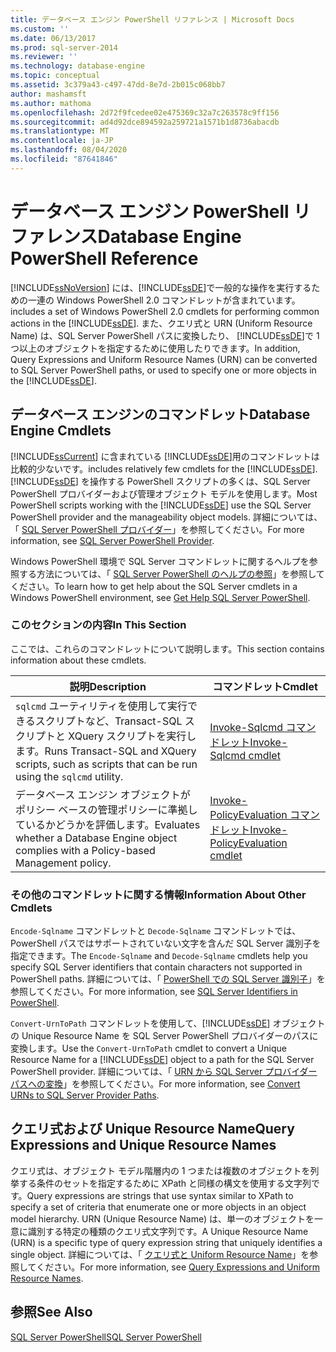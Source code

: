 ```yaml
---
title: データベース エンジン PowerShell リファレンス | Microsoft Docs
ms.custom: ''
ms.date: 06/13/2017
ms.prod: sql-server-2014
ms.reviewer: ''
ms.technology: database-engine
ms.topic: conceptual
ms.assetid: 3c379a43-c497-47dd-8e7d-2b015c068bb7
author: mashamsft
ms.author: mathoma
ms.openlocfilehash: 2d72f9fcedee02e475369c32a7c263578c9ff156
ms.sourcegitcommit: ad4d92dce894592a259721a1571b1d8736abacdb
ms.translationtype: MT
ms.contentlocale: ja-JP
ms.lasthandoff: 08/04/2020
ms.locfileid: "87641846"
---
```

# <a name="database-engine-powershell-reference"></a><span data-ttu-id="d4345-102">データベース エンジン PowerShell リファレンス</span><span class="sxs-lookup"><span data-stu-id="d4345-102">Database Engine PowerShell Reference</span></span>
  [!INCLUDE[ssNoVersion](../includes/ssnoversion-md.md)] <span data-ttu-id="d4345-103">には、[!INCLUDE[ssDE](../includes/ssde-md.md)]で一般的な操作を実行するための一連の Windows PowerShell 2.0 コマンドレットが含まれています。</span><span class="sxs-lookup"><span data-stu-id="d4345-103">includes a set of Windows PowerShell 2.0 cmdlets for performing common actions in the [!INCLUDE[ssDE](../includes/ssde-md.md)].</span></span> <span data-ttu-id="d4345-104">また、クエリ式と URN (Uniform Resource Name) は、SQL Server PowerShell パスに変換したり、 [!INCLUDE[ssDE](../includes/ssde-md.md)]で 1 つ以上のオブジェクトを指定するために使用したりできます。</span><span class="sxs-lookup"><span data-stu-id="d4345-104">In addition, Query Expressions and Uniform Resource Names (URN) can be converted to SQL Server PowerShell paths, or used to specify one or more objects in the [!INCLUDE[ssDE](../includes/ssde-md.md)].</span></span>  
  
## <a name="database-engine-cmdlets"></a><span data-ttu-id="d4345-105">データベース エンジンのコマンドレット</span><span class="sxs-lookup"><span data-stu-id="d4345-105">Database Engine Cmdlets</span></span>  
 [!INCLUDE[ssCurrent](../includes/sscurrent-md.md)] <span data-ttu-id="d4345-106">に含まれている [!INCLUDE[ssDE](../includes/ssde-md.md)]用のコマンドレットは比較的少ないです。</span><span class="sxs-lookup"><span data-stu-id="d4345-106">includes relatively few cmdlets for the [!INCLUDE[ssDE](../includes/ssde-md.md)].</span></span> <span data-ttu-id="d4345-107">[!INCLUDE[ssDE](../includes/ssde-md.md)] を操作する PowerShell スクリプトの多くは、SQL Server PowerShell プロバイダーおよび管理オブジェクト モデルを使用します。</span><span class="sxs-lookup"><span data-stu-id="d4345-107">Most PowerShell scripts working with the [!INCLUDE[ssDE](../includes/ssde-md.md)] use the SQL Server PowerShell provider and the manageability object models.</span></span> <span data-ttu-id="d4345-108">詳細については、「 [SQL Server PowerShell プロバイダー](../powershell/sql-server-powershell-provider.md)」を参照してください。</span><span class="sxs-lookup"><span data-stu-id="d4345-108">For more information, see [SQL Server PowerShell Provider](../powershell/sql-server-powershell-provider.md).</span></span>  
  
 <span data-ttu-id="d4345-109">Windows PowerShell 環境で SQL Server コマンドレットに関するヘルプを参照する方法については、「 [SQL Server PowerShell のヘルプの参照](../powershell/sql-server-powershell.md)」を参照してください。</span><span class="sxs-lookup"><span data-stu-id="d4345-109">To learn how to get help about the SQL Server cmdlets in a Windows PowerShell environment, see [Get Help SQL Server PowerShell](../powershell/sql-server-powershell.md).</span></span>  
  
### <a name="in-this-section"></a><span data-ttu-id="d4345-110">このセクションの内容</span><span class="sxs-lookup"><span data-stu-id="d4345-110">In This Section</span></span>  
 <span data-ttu-id="d4345-111">ここでは、これらのコマンドレットについて説明します。</span><span class="sxs-lookup"><span data-stu-id="d4345-111">This section contains information about these cmdlets.</span></span>  
  
|<span data-ttu-id="d4345-112">説明</span><span class="sxs-lookup"><span data-stu-id="d4345-112">Description</span></span>|<span data-ttu-id="d4345-113">コマンドレット</span><span class="sxs-lookup"><span data-stu-id="d4345-113">Cmdlet</span></span>|  
|-----------------|------------|  
|<span data-ttu-id="d4345-114">`sqlcmd` ユーティリティを使用して実行できるスクリプトなど、Transact-SQL スクリプトと XQuery スクリプトを実行します。</span><span class="sxs-lookup"><span data-stu-id="d4345-114">Runs Transact-SQL and XQuery scripts, such as scripts that can be run using the `sqlcmd` utility.</span></span>|[<span data-ttu-id="d4345-115">Invoke-Sqlcmd コマンドレット</span><span class="sxs-lookup"><span data-stu-id="d4345-115">Invoke-Sqlcmd cmdlet</span></span>](../../2014/database-engine/invoke-sqlcmd-cmdlet.md)|  
|<span data-ttu-id="d4345-116">データベース エンジン オブジェクトがポリシー ベースの管理ポリシーに準拠しているかどうかを評価します。</span><span class="sxs-lookup"><span data-stu-id="d4345-116">Evaluates whether a Database Engine object complies with a Policy-based Management policy.</span></span>|[<span data-ttu-id="d4345-117">Invoke-PolicyEvaluation コマンドレット</span><span class="sxs-lookup"><span data-stu-id="d4345-117">Invoke-PolicyEvaluation cmdlet</span></span>](../../2014/database-engine/invoke-policyevaluation-cmdlet.md)|  
  
### <a name="information-about-other-cmdlets"></a><span data-ttu-id="d4345-118">その他のコマンドレットに関する情報</span><span class="sxs-lookup"><span data-stu-id="d4345-118">Information About Other Cmdlets</span></span>  
 <span data-ttu-id="d4345-119">`Encode-Sqlname` コマンドレットと `Decode-Sqlname` コマンドレットでは、PowerShell パスではサポートされていない文字を含んだ SQL Server 識別子を指定できます。</span><span class="sxs-lookup"><span data-stu-id="d4345-119">The `Encode-Sqlname` and `Decode-Sqlname` cmdlets help you specify SQL Server identifiers that contain characters not supported in PowerShell paths.</span></span> <span data-ttu-id="d4345-120">詳細については、「 [PowerShell での SQL Server 識別子](../powershell/sql-server-identifiers-in-powershell.md)」を参照してください。</span><span class="sxs-lookup"><span data-stu-id="d4345-120">For more information, see [SQL Server Identifiers in PowerShell](../powershell/sql-server-identifiers-in-powershell.md).</span></span>  
  
 <span data-ttu-id="d4345-121">`Convert-UrnToPath` コマンドレットを使用して、[!INCLUDE[ssDE](../includes/ssde-md.md)] オブジェクトの Unique Resource Name を SQL Server PowerShell プロバイダーのパスに変換します。</span><span class="sxs-lookup"><span data-stu-id="d4345-121">Use the `Convert-UrnToPath` cmdlet to convert a Unique Resource Name for a [!INCLUDE[ssDE](../includes/ssde-md.md)] object to a path for the SQL Server PowerShell provider.</span></span> <span data-ttu-id="d4345-122">詳細については、「 [URN から SQL Server プロバイダー パスへの変換](../../2014/database-engine/convert-urns-to-sql-server-provider-paths.md)」を参照してください。</span><span class="sxs-lookup"><span data-stu-id="d4345-122">For more information, see [Convert URNs to SQL Server Provider Paths](../../2014/database-engine/convert-urns-to-sql-server-provider-paths.md).</span></span>  
  
## <a name="query-expressions-and-unique-resource-names"></a><span data-ttu-id="d4345-123">クエリ式および Unique Resource Name</span><span class="sxs-lookup"><span data-stu-id="d4345-123">Query Expressions and Unique Resource Names</span></span>  
 <span data-ttu-id="d4345-124">クエリ式は、オブジェクト モデル階層内の 1 つまたは複数のオブジェクトを列挙する条件のセットを指定するために XPath と同様の構文を使用する文字列です。</span><span class="sxs-lookup"><span data-stu-id="d4345-124">Query expressions are strings that use syntax similar to XPath to specify a set of criteria that enumerate one or more objects in an object model hierarchy.</span></span> <span data-ttu-id="d4345-125">URN (Unique Resource Name) は、単一のオブジェクトを一意に識別する特定の種類のクエリ式文字列です。</span><span class="sxs-lookup"><span data-stu-id="d4345-125">A Unique Resource Name (URN) is a specific type of query expression string that uniquely identifies a single object.</span></span> <span data-ttu-id="d4345-126">詳細については、「 [クエリ式と Uniform Resource Name](../powershell/query-expressions-and-uniform-resource-names.md)」を参照してください。</span><span class="sxs-lookup"><span data-stu-id="d4345-126">For more information, see [Query Expressions and Uniform Resource Names](../powershell/query-expressions-and-uniform-resource-names.md).</span></span>  
  
## <a name="see-also"></a><span data-ttu-id="d4345-127">参照</span><span class="sxs-lookup"><span data-stu-id="d4345-127">See Also</span></span>  
 [<span data-ttu-id="d4345-128">SQL Server PowerShell</span><span class="sxs-lookup"><span data-stu-id="d4345-128">SQL Server PowerShell</span></span>](../powershell/sql-server-powershell.md)  
  
  
